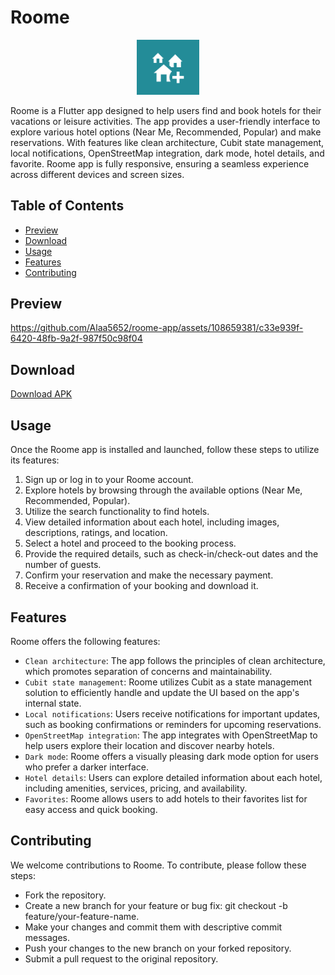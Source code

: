 # Roome

<p align="center">
  <img src="assets/appIcon.png" alt="Roome Logo" width="100">
</p>

Roome is a Flutter app designed to help users find and book hotels for their vacations or leisure activities. The app provides a user-friendly interface to explore various hotel options (Near Me, Recommended, Popular) and make reservations. With features like clean architecture, Cubit state management, local notifications, OpenStreetMap integration, dark mode, hotel details, and favorite. Roome app is fully responsive, ensuring a seamless experience across different devices and screen sizes.

## Table of Contents

- [Preview](#preview)
- [Download](#download)
- [Usage](#usage)
- [Features](#features)
- [Contributing](#contributing)

## Preview

https://github.com/Alaa5652/roome-app/assets/108659381/c33e939f-6420-48fb-9a2f-987f50c98f04

## Download

[Download APK](https://www.mediafire.com/file/7itjktwc06urepo/Roome.apk/file)

## Usage

Once the Roome app is installed and launched, follow these steps to utilize its features:

1. Sign up or log in to your Roome account.
2. Explore hotels by browsing through the available options (Near Me, Recommended, Popular).
3. Utilize the search functionality to find hotels.
4. View detailed information about each hotel, including images, descriptions, ratings, and location.
5. Select a hotel and proceed to the booking process.
6. Provide the required details, such as check-in/check-out dates and the number of guests.
7. Confirm your reservation and make the necessary payment.
8. Receive a confirmation of your booking and download it.

## Features

Roome offers the following features:

- `Clean architecture`: The app follows the principles of clean architecture, which promotes separation of concerns and maintainability.
- `Cubit state management`: Roome utilizes Cubit as a state management solution to efficiently handle and update the UI based on the app's internal state.
- `Local notifications`: Users receive notifications for important updates, such as booking confirmations or reminders for upcoming reservations.
- `OpenStreetMap integration`: The app integrates with OpenStreetMap to help users explore their location and discover nearby hotels.
- `Dark mode`: Roome offers a visually pleasing dark mode option for users who prefer a darker interface.
- `Hotel details`: Users can explore detailed information about each hotel, including amenities, services, pricing, and availability.
- `Favorites`: Roome allows users to add hotels to their favorites list for easy access and quick booking.

## Contributing

We welcome contributions to Roome. To contribute, please follow these steps:

- Fork the repository.
- Create a new branch for your feature or bug fix: git checkout -b feature/your-feature-name.
- Make your changes and commit them with descriptive commit messages.
- Push your changes to the new branch on your forked repository.
- Submit a pull request to the original repository.
